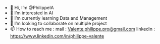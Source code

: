 - 👋 Hi, I’m @PhilippeIA
- 👀 I’m interested in AI
- 🌱 I’m currently learning Data and Management
- 💞️ I’m looking to collaborate on multiple project
- 📫 How to reach me : 
mail : Valente.philippe.pro@gmail.com
linkedin : https://www.linkedin.com/in/philippe-valente

<!---
PhilippeIA/PhilippeIA is a ✨ special ✨ repository because its `README.md` (this file) appears on your GitHub profile.
You can click the Preview link to take a look at your changes.
--->
